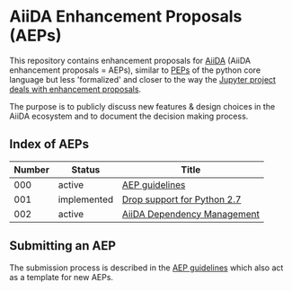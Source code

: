 # AiiDA Enhancement Proposals (AEPs)

This repository contains enhancement proposals for [AiiDA](www.aiida.net) (AiiDA
enhancement proposals = AEPs), similar to
[PEPs](https://www.python.org/dev/peps/) of the python core language but
less 'formalized' and closer to the way the [Jupyter project deals
with enhancement proposals](https://github.com/jupyter/enhancement-proposals).

The purpose is to publicly discuss new features & design choices in the AiiDA
ecosystem and to document the decision making process.


## Index of AEPs 

| Number | Status           | Title                                                            |
|--------|------------------|------------------------------------------------------------------|
| 000    | active           | [AEP guidelines](000_aep_guidelines/readme.md)                   | 
| 001    | implemented      | [Drop support for Python 2.7](001_drop_python2/)                 |
| 002    | active           | [AiiDA Dependency Management](002_dependency_management/)        |

## Submitting an AEP
The submission process is described in the [AEP guidelines](000_aep_guidelines/readme.md) which also act as a template for new AEPs. 
